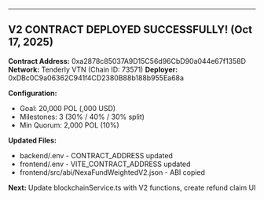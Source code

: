 
---

##  V2 CONTRACT DEPLOYED SUCCESSFULLY! (Oct 17, 2025)

**Contract Address:** 0xa2878c85037A9D15C56d96CbD90a044e67f1358D
**Network:** Tenderly VTN (Chain ID: 73571)
**Deployer:** 0xDBc0C9a06362C941f4CD2380B88b188b955Ea68a

**Configuration:**
- Goal: 20,000 POL (,000 USD)
- Milestones: 3 (30% / 40% / 30% split)
- Min Quorum: 2,000 POL (10%)

**Updated Files:**
-  backend/.env - CONTRACT_ADDRESS updated
-  frontend/.env - VITE_CONTRACT_ADDRESS updated
-  frontend/src/abi/NexaFundWeightedV2.json - ABI copied

**Next:** Update blockchainService.ts with V2 functions, create refund claim UI

